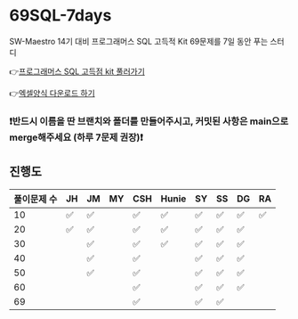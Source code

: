 # 69SQL-7days

SW-Maestro 14기 대비 프로그래머스 SQL 고득적 Kit 69문제를 7일 동안 푸는 스터디

👉[프로그래머스 SQL 고득점 kit 풀러가기](https://school.programmers.co.kr/learn/challenges?tab=sql_practice_kit)

👉[엑셀양식 다운로드 하기](https://docs.google.com/spreadsheets/d/1QXTwCkL-f9BbYO15qe2NCnqzQ03vuOh2ZA_nmWpZCCo/edit#gid=232438775)

### ❗️반드시 이름을 딴 브랜치와 폴더를 만들어주시고, 커밋된 사항은 main으로 merge해주세요 (하루 7문제 권장)❗️

## 진행도

| 풀이문제 수 | JH  | JM  | MY  | CSH | Hunie | SY  | SS  | DG  | RA  |
| ----------- | --- | --- | --- | --- | ----- | --- | --- | --- | --- |
| 10          | ✅  | ✅  |     | ✅  | ✅    | ✅  | ✅  | ✅  | ✅  |
| 20          | ✅  | ✅  |     | ✅  | ✅    | ✅  | ✅  | ✅  |     |
| 30          |     | ✅  |     | ✅  | ✅    | ✅  | ✅  | ✅  |     |
| 40          |     | ✅ |     | ✅  |       | ✅  | ✅  | ✅  |     |
| 50          |     | ✅ |     | ✅  |       | ✅  | ✅  | ✅  |     |
| 60          |     |     |     | ✅  |       | ✅  | ✅  | ✅  |     |
| 69          |     |     |     | ✅  |       | ✅  | ✅  |     |     |
